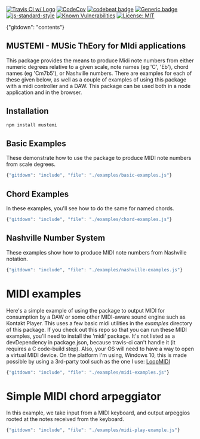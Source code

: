 [![Travis CI w/ Logo](https://travis-ci.org/billmoser/mustemi.svg?branch=main)](https://travis-ci.org/billmoser/mustemi)
[![CodeCov](https://codecov.io/gh/billmoser/mustemi/branch/main/graph/badge.svg)](https://codecov.io/gh/billmoser/mustemi)
[![codebeat badge](https://codebeat.co/badges/11522fef-973b-41d8-b1ea-70da1c3cb292)](https://codebeat.co/projects/github-com-billmoser-mustemi-main)
[![Generic badge](https://img.shields.io/badge/docs-GHpages-blue.svg)](https://billmoser.github.io/mustemi/)
[![js-standard-style](https://img.shields.io/badge/code%20style-standard-brightgreen.svg?style=flat)](https://github.com/feross/standard)
[![Known Vulnerabilities](https://snyk.io/test/github/billmoser/mustemi/badge.svg?targetFile=package.json)](https://snyk.io/test/github/billmoser/mustemi?targetFile=package.json)
[![License: MIT](https://img.shields.io/badge/License-MIT-blue.svg)](https://opensource.org/licenses/MIT)

{"gitdown": "contents"}

## MUSTEMI - MUSic ThEory for MIdi applications
This package provides the means to produce Midi note numbers from either numeric degrees relative to a given scale, note names (eg 'C', 'Eb'), chord names (eg 'Cm7b5'), or Nashville numbers.  There are examples for each of these given below, as well as a couple of examples of using this package with
a midi controller and a DAW.  This package can be used both in a node application and in the browser.

## Installation

```sh
npm install mustemi
```

## Basic Examples
These demonstrate how to use the package to produce MIDI note numbers from
scale degrees.
```javascript
{"gitdown": "include", "file": "./examples/basic-examples.js"}
```

## Chord Examples
In these examples, you'll see how to do the same for named chords.
```javascript
{"gitdown": "include", "file": "./examples/chord-examples.js"}
```

## Nashville Number System
These examples show how to produce MIDI note numbers from Nashville notation.
```javascript
{"gitdown": "include", "file": "./examples/nashville-examples.js"}
```

# MIDI examples
Here's a simple example of using the package to output MIDI for consumption
by a DAW or some other MIDI-aware sound engine such as Kontakt Player.  This
uses a few basic midi utilities in the *examples* directory of this package.
If you check out this repo so that you can run these MIDI
examples, you'll need to install the 'midi' package.  It's not listed as a devDependency in package.json,
because travis-ci can't handle it (it requires a C code-build step).
Also, your OS will need to have a way to open a virtual MIDI device.  On the platform I'm using, Windows 10, this is made possible by using a 3rd-party tool such as the one I use:
 [LoopMIDI](https://www.tobias-erichsen.de/software/loopmidi.html)
```javascript
{"gitdown": "include", "file": "./examples/midi-examples.js"}
```

# Simple MIDI chord arpeggiator
In this example, we take input from a MIDI keyboard, and output arpeggios rooted at the notes received from the keyboard.
```javascript
{"gitdown": "include", "file": "./examples/midi-play-example.js"}
```